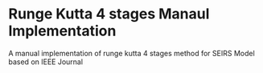 # Runge Kutta 4 stages Manaul Implementation
 A manual implementation of runge kutta 4 stages method for SEIRS Model based on IEEE Journal
